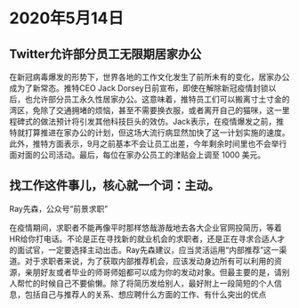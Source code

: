 # 2020年5月14日

## Twitter允许部分员工无限期居家办公

在新冠病毒爆发的形势下，世界各地的工作文化发生了前所未有的变化，居家办公成为了新常态。推特CEO Jack Dorsey日前宣布，即使在解除新冠疫情封锁以后，也允许部分员工永久性居家办公。这意味着，推特员工们可以搬离寸土寸金的湾区，免除了交通拥堵的烦恼，甚至不需要换衣服，或者离开自己的猫咪，这一里程碑式的做法预计将引发其他科技巨头的效仿。Jack表示，在疫情爆发之前，推特就打算推进在家办公的计划，但这场大流行病显然加快了这一计划实施的速度。此外，推特方面表示，9月之前基本不会让员工出差，今年剩余时间里也不会举行面对面的公司活动。最后，每位在家办公员工的津贴会上调至 1000 美元。

## 找工作这件事儿，核心就一个词：主动。

Ray先森，公众号“前景求职”

在疫情期间，求职者不能再像平时那样悠哉游哉地去各大企业官网投简历，等着HR给你打电话。不论是正在寻找新的就业机会的求职者，还是正在寻求合适人才的面试官，一定要选择主动出击。Ray先森建议，应当灵活运用“内部推荐”这一渠道。对于求职者来说，为了获取内部推荐机会，应该发动身边所有可以利用的资源，亲朋好友或者毕业的师哥师姐都可以成为你的发动对象。但最主要的是，请别人帮忙的时候自己不要偷懒。除了将简历发给别人，最好附上一段简短的个人信息，包括自己与推荐人的关系、想应聘什么方面的工作、有什么突出的优点
